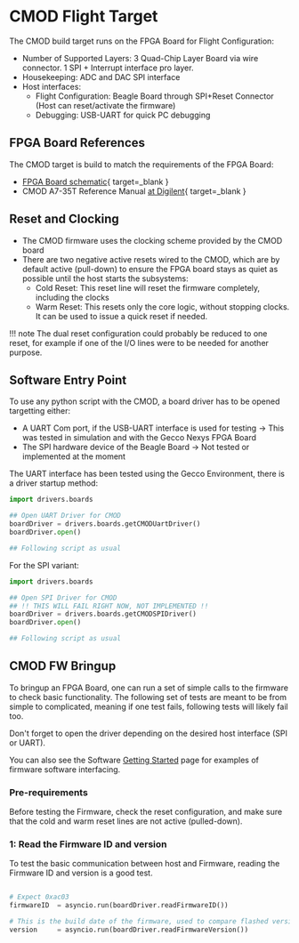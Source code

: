 # CMOD Flight Target

The CMOD build target runs on the FPGA Board for Flight Configuration: 

- Number of Supported Layers: 3 Quad-Chip Layer Board via wire connector. 1 SPI + Interrupt interface pro layer. 
- Housekeeping: ADC and DAC SPI interface
- Host interfaces:
    - Flight Configuration: Beagle Board through SPI+Reset Connector (Host can reset/activate the firmware)
    - Debugging: USB-UART for quick PC debugging 

## FPGA Board References  

The CMOD target is build to match the requirements of the FPGA Board:


- [FPGA Board schematic](./ASTEP_FPGA_Board.pdf){ target=_blank }
- CMOD A7-35T Reference Manual [at Digilent](https://digilent.com/reference/programmable-logic/cmod-a7/start){ target=_blank }

## Reset and Clocking

- The CMOD firmware uses the clocking scheme provided by the CMOD board
- There are two negative active resets wired to the CMOD, which are by default active (pull-down) to ensure the FPGA board stays as quiet as possible until the host starts the subsystems:
    - Cold Reset: This reset line will reset the firmware completely, including the clocks
    - Warm Reset: This resets only the core logic, without stopping clocks. It can be used to issue a quick reset if needed. 

!!! note 
    The dual reset configuration could probably be reduced to one reset, for example if one of the I/O lines were to be needed for another purpose.

## Software Entry Point 

To use any python script with the CMOD, a board driver has to be opened targetting either: 

- A UART Com port, if the USB-UART interface is used for testing -> This was tested in simulation and with the Gecco Nexys FPGA Board
- The SPI hardware device of the Beagle Board -> Not tested or implemented at the moment

The UART interface has been tested using the Gecco Environment, there is a driver startup method: 

```python 
import drivers.boards

## Open UART Driver for CMOD
boardDriver = drivers.boards.getCMODUartDriver()
boardDriver.open()

## Following script as usual
```

For the SPI variant:

```python 
import drivers.boards

## Open SPI Driver for CMOD
## !! THIS WILL FAIL RIGHT NOW, NOT IMPLEMENTED !!
boardDriver = drivers.boards.getCMODSPIDriver()
boardDriver.open()

## Following script as usual
```

## CMOD FW Bringup

To bringup an FPGA Board, one can run a set of simple calls to the firmware to check basic functionality. 
The following set of tests are meant to be from simple to complicated, meaning if one test fails, following tests will likely fail too.

Don't forget to open the driver depending on the desired host interface (SPI or UART).

You can also see the Software [Getting Started](../sw/getting_started.md) page for examples of firmware software interfacing.

### Pre-requirements

Before testing the Firmware, check the reset configuration, and make sure that the cold and warm reset lines are not active (pulled-down). 


### 1: Read the Firmware ID and version 

To test the basic communication between host and Firmware, reading the Firmware ID and version is a good test.

```python

# Expect 0xac03
firmwareID  = asyncio.run(boardDriver.readFirmwareID())

# This is the build date of the firmware, used to compare flashed version with expected latest version
version     = asyncio.run(boardDriver.readFirmwareVersion())
```



